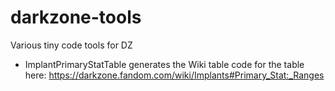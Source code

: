 # darkzone-tools
Various tiny code tools for DZ

- ImplantPrimaryStatTable generates the Wiki table code for the table here: https://darkzone.fandom.com/wiki/Implants#Primary_Stat:_Ranges
